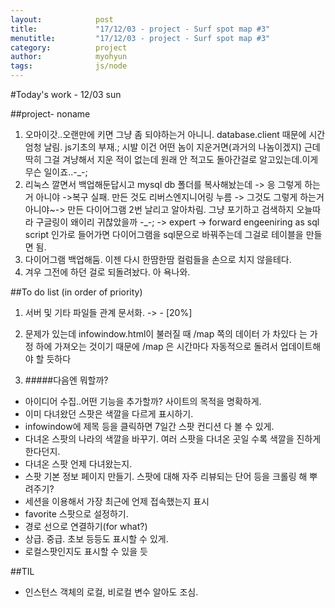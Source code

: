 ```yaml
---
layout:            post
title:             "17/12/03 - project - Surf spot map #3"
menutitle:         "17/12/03 - project - Surf spot map #3"
category:          project
author:            myohyun
tags:              js/node
---
```



#Today's work - 12/03 sun

##project- noname

1. 오마이갓..오랜만에 키면 그냥 좀 되야하는거 아니니. database.client 때문에 시간 엄청 날림. js기초의 부재.; 시발 이건 어떤 놈이 지운거면(과거의 나놈이겠지) 근데 딱히 그걸 겨냥해서 지운 적이 없는데 원래 안 적고도 돌아간걸로 알고있는데.이게 무슨 일이죠..-_-;
2. 리눅스 깔면서 백업해둔답시고 mysql  db 폴더를 복사해놨는데 -> 응 그렇게 하는거 아니야 ->복구 실패. 만든 것도 리버스엔지니어링 누름 -> 그것도 그렇게 하는거 아니야~-> 만든 다이어그램 2번 날리고 알아차림. 그냥 포기하고 검색하지 오늘따라 구글링이 왜이리 귀찮았을까 -_-; -> expert -> forward engeeniring as sql script  인가로 들어가면 다이어그램을 sql문으로  바꿔주는데 그걸로 테이블을 만들면 됨.
3. 다이어그램 백업해둠. 이젠 다시 한땀한땀 컬럼들을 손으로 치지 않을테다.
4. 겨우 그전에 하던 걸로 되돌려놨다. 아 욕나와. 


##To do list (in order of priority)


1. 서버 및 기타 파일들 관계 문서화. -> - [20%]

2. 문제가 있는데 infowindow.html이 불러질 때 /map 쪽의 데이터 가 차있다 는 가정 하에 가져오는 것이기 때문에 /map 은 시간마다 자동적으로 돌려서 업데이트해야 할 듯하다

3. #####다음엔 뭐할까? 
- 아이디어 수집..어떤 기능을 추가할까? 사이트의 목적을 명확하게.
- 이미 다녀왔던 스팟은 색깔을 다르게 표시하기.
- infowindow에 제목 등을 클릭하면 7일간 스팟 컨디션 다 볼 수 있게.
- 다녀온 스팟의 나라의 색깔을 바꾸기. 여러 스팟을 다녀온 곳일 수록 색깔을 진하게 한다던지.
- 다녀온 스팟 언제 다녀왔는지.
- 스팟 기본 정보 페이지 만들기. 스팟에 대해 자주 리뷰되는 단어 등을 크롤링 해 뿌려주기?
- 세션을 이용해서 가장 최근에 언제 접속했는지 표시
- favorite 스팟으로 설정하기.
- 경로 선으로 연결하기(for what?)
- 상급. 중급. 초보 등등도 표시할 수 있게.
- 로컬스팟인지도 표시할 수 있을 듯


##TIL
- 인스턴스 객체의 로컬, 비로컬 변수 알아도 조심.


